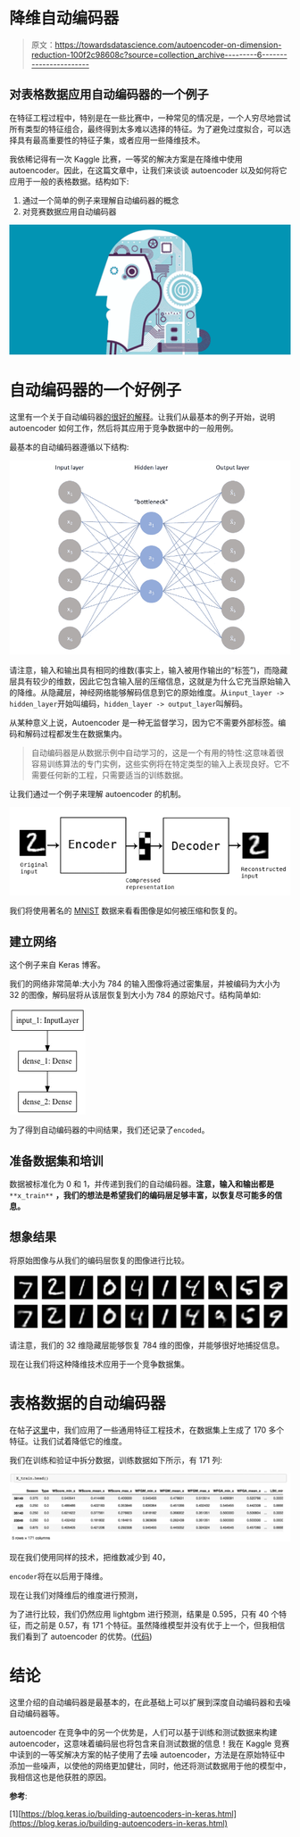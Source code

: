 # 降维自动编码器

> 原文：<https://towardsdatascience.com/autoencoder-on-dimension-reduction-100f2c98608c?source=collection_archive---------6----------------------->

## 对表格数据应用自动编码器的一个例子

在特征工程过程中，特别是在一些比赛中，一种常见的情况是，一个人穷尽地尝试所有类型的特征组合，最终得到太多难以选择的特征。为了避免过度拟合，可以选择具有最高重要性的特征子集，或者应用一些降维技术。

我依稀记得有一次 Kaggle 比赛，一等奖的解决方案是在降维中使用 autoencoder。因此，在这篇文章中，让我们来谈谈 autoencoder 以及如何将它应用于一般的表格数据。结构如下:

1.  通过一个简单的例子来理解自动编码器的概念
2.  对竞赛数据应用自动编码器

![](img/e13496345863e577d3de66c526c97182.png)

# 自动编码器的一个好例子

这里有一个关于自动编码器[的很好的解释](https://blog.keras.io/building-autoencoders-in-keras.html)。让我们从最基本的例子开始，说明 autoencoder 如何工作，然后将其应用于竞争数据中的一般用例。

最基本的自动编码器遵循以下结构:

![](img/644fd779bb185874bf775f24cdbf0f21.png)

请注意，输入和输出具有相同的维数(事实上，输入被用作输出的“标签”)，而隐藏层具有较少的维数，因此它包含输入层的压缩信息，这就是为什么它充当原始输入的降维。从隐藏层，神经网络能够解码信息到它的原始维度。从`input_layer -> hidden_layer`开始叫编码，`hidden_layer -> output_layer`叫解码。

从某种意义上说，Autoencoder 是一种无监督学习，因为它不需要外部标签。编码和解码过程都发生在数据集内。

> 自动编码器是从数据示例中自动学习的，这是一个有用的特性:这意味着很容易训练算法的专门实例，这些实例将在特定类型的输入上表现良好。它不需要任何新的工程，只需要适当的训练数据。

让我们通过一个例子来理解 autoencoder 的机制。

![](img/ededcc6856a70afe01efdf81fdefe714.png)

我们将使用著名的 [MNIST](https://en.wikipedia.org/wiki/MNIST_database) 数据来看看图像是如何被压缩和恢复的。

## 建立网络

这个例子来自 Keras 博客。

我们的网络非常简单:大小为 784 的输入图像将通过密集层，并被编码为大小为 32 的图像，解码层将从该层恢复到大小为 784 的原始尺寸。结构简单如:

![](img/ac13bde05ec576397a38c1d35db9115d.png)

为了得到自动编码器的中间结果，我们还记录了`encoded`。

## 准备数据集和培训

数据被标准化为 0 和 1，并传递到我们的自动编码器。**注意，输入和输出都是** `**x_train**` **，我们的想法是希望我们的编码层足够丰富，以恢复尽可能多的信息。**

## 想象结果

将原始图像与从我们的编码层恢复的图像进行比较。

![](img/6a688bb7f962da47af29487cc6198aa4.png)

请注意，我们的 32 维隐藏层能够恢复 784 维的图像，并能够很好地捕捉信息。

现在让我们将这种降维技术应用于一个竞争数据集。

# 表格数据的自动编码器

在帖子[这里](https://medium.com/@zhangyue9306/kaggle-competition-ncaa-match-prediction-65b46b8f3892)中，我们应用了一些通用特征工程技术，在数据集上生成了 170 多个特征。让我们试着降低它的维度。

我们在训练和验证中拆分数据，训练数据如下所示，有 171 列:

![](img/99cafab19ca5216e2a5b97ece3107cce.png)

现在我们使用同样的技术，把维数减少到 40，

`encoder`将在以后用于降维。

现在让我们对降维后的维度进行预测，

为了进行比较，我们仍然应用 lightgbm 进行预测，结果是 0.595，只有 40 个特征，而之前是 0.57，有 171 个特征。虽然降维模型并没有优于上一个，但我相信我们看到了 autoencoder 的优势。([代码](https://github.com/MJeremy2017/Machine-Learning-Models/tree/master/AutoEncoder))

# 结论

这里介绍的自动编码器是最基本的，在此基础上可以扩展到深度自动编码器和去噪自动编码器等。

autoencoder 在竞争中的另一个优势是，人们可以基于训练和测试数据来构建 autoencoder，这意味着编码层也将包含来自测试数据的信息！我在 Kaggle 竞赛中读到的一等奖解决方案的帖子使用了去噪 autoencoder，方法是在原始特征中添加一些噪声，以使他的网络更加健壮，同时，他还将测试数据用于他的模型中，我相信这也是他获胜的原因。

**参考**:

[1][https://blog.keras.io/building-autoencoders-in-keras.html](https://blog.keras.io/building-autoencoders-in-keras.html)